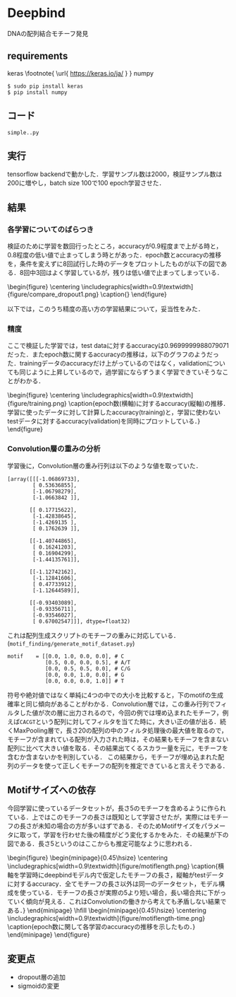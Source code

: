 # Deepbind
DNAの配列結合モチーフ発見

## requirements
keras \footnote{ \url{ https://keras.io/ja/ } }
numpy
```
$ sudo pip install keras
$ pip install numpy
```

## コード
`simple..py`

## 実行
tensorflow backendで動かした．学習サンプル数は2000，検証サンプル数は200に増やし，batch size 100で100 epoch学習させた．

## 結果

### 各学習についてのばらつき
検証のために学習を数回行ったところ，accuracyが0.9程度まで上がる時と，0.8程度の低い値で止まってしまう時とがあった．epoch数とaccuracyの推移を，条件を変えずに8回試行した時のデータをプロットしたものが以下の図である．8回中3回はよく学習しているが，残りは低い値で止まってしまっている．

\begin{figure}
\centering
\includegraphics[width=0.9\textwidth]{figure/compare_dropout1.png}
\caption{}
\end{figure}

以下では，このうち精度の高い方の学習結果について，妥当性をみた．

### 精度
ここで検証した学習では，test dataに対するaccuracyは0.9699999988079071だった．またepoch数に関するaccuracyの推移は，以下のグラフのようだった．trainingデータのaccuracyだけ上がっているのではなく，validationについても同じように上昇しているので，過学習にならずうまく学習できていそうなことがわかる．

\begin{figure}
\centering
\includegraphics[width=0.9\textwidth]{figure/training.png}
\caption{epoch数(横軸)に対するaccuracy(縦軸)の推移．学習に使ったデータに対して計算したaccuracy(training)と，学習に使わないtestデータに対するaccuracy(validation)を同時にプロットしている．}
\end{figure}

### Convolution層の重みの分析
学習後に，Convolution層の重み行列は以下のような値を取っていた．
```
[array([[[-1.06869733],
        [ 0.53636855],
        [-1.06798279],
        [-1.0663842 ]],

       [[ 0.17715622],
        [-1.42838645],
        [-1.4269135 ],
        [ 0.1762639 ]],

       [[-1.40744865],
        [ 0.16241203],
        [ 0.16904299],
        [-1.44135761]],

       [[-1.12742162],
        [-1.12841606],
        [ 0.47733912],
        [-1.12644589]],

       [[-0.93403089],
        [-0.93356711],
        [-0.93546027],
        [ 0.67002547]]], dtype=float32)
```

これは配列生成スクリプトのモチーフの重みに対応している．(`motif_finding/generate_motif_dataset.py`)
```
motif    = [[0.0, 1.0, 0.0, 0.0], # C
            [0.5, 0.0, 0.0, 0.5], # A/T
            [0.0, 0.5, 0.5, 0.0], # C/G
            [0.0, 0.0, 1.0, 0.0], # G
            [0.0, 0.0, 0.0, 1.0]] # T
```
符号や絶対値ではなく単純に4つの中での大小を比較すると，下のmotifの生成確率と同じ傾向があることがわかる．Convolution層では，この重み行列でフィルタした値が次の層に出力されるので，今回の例では埋め込まれたモチーフ，例えば`CACGT`という配列に対してフィルタを当てた時に，大きい正の値が出る．続くMaxPooling層で，長さ20の配列の中のフィルタ処理後の最大値を取るので，モチーフが含まれている配列が入力された時は，その結果もモチーフを含まない配列に比べて大きい値を取る．その結果出てくるスカラー量を元に，モチーフを含むか含まないかを判別している．
この結果から，モチーフが埋め込まれた配列のデータを使って正しくモチーフの配列を推定できていると言えそうである．


## Motifサイズへの依存
今回学習に使っているデータセットが，長さ5のモチーフを含めるように作られている．上ではこのモチーフの長さは既知として学習させたが，実際にはモチーフの長さが未知の場合の方が多いはずである．そのためMotifサイズをパラメータに取って，学習を行わせた後の精度がどう変化するかをみた．その結果が下の図である．長さ5というのはここからも推定可能なように思われる．

\begin{figure}
\begin{minipage}{0.45\hsize}
\centering
\includegraphics[width=0.9\textwidth]{figure/motiflength.png}
\caption{横軸を学習時にdeepbindモデル内で仮定したモチーフの長さ，縦軸がtestデータに対するaccuracy．全てモチーフの長さ以外は同一のデータセット，モデル構成を使っている．モチーフの長さが実際の5より短い場合，長い場合共に下がっていく傾向が見える．これはConvolutionの働きから考えても矛盾しない結果である．}
\end{minipage}
\hfill
\begin{minipage}{0.45\hsize}
\centering
\includegraphics[width=0.9\textwidth]{figure/motiflength-time.png}
\caption{epoch数に関して各学習のaccuracyの推移を示したもの．}
\end{minipage}
\end{figure}

## 変更点
- dropout層の追加
- sigmoidの変更


